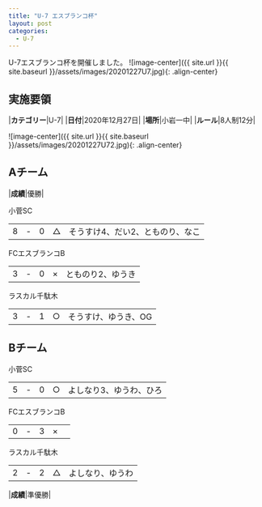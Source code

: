 ```yaml
---
title: "U-7 エスブランコ杯"
layout: post
categories:
  - U-7
---
```


U-7エスブランコ杯を開催しました。
![image-center]({{ site.url }}{{ site.baseurl }}/assets/images/20201227U7.jpg){: .align-center}


## 実施要領

|**カテゴリー**|U-7|
|**日付**|2020年12月27日|
|**場所**|小岩一中|
|**ルール**|8人制12分|

![image-center]({{ site.url }}{{ site.baseurl }}/assets/images/20201227U72.jpg){: .align-center}

## Aチーム

|**成績**|優勝|

小菅SC

|      |    |     |     |               |
|:--:|:-:|:--:|:--:|:--------|
|  8| - |   0|△|そうすけ4、だい2、とものり、なこ|

FCエスブランコB

|     |    |      |     |               |
|:--:|:-:|:--:|:--:|:--------|
|   3| - |    0|× |とものり2、ゆうき|

ラスカル千駄木

|     |    |      |     |               |
|:--:|:-:|:--:|:--:|:--------|
|   3| - |    1|○  |そうすけ、ゆうき、OG|

## Bチーム

小菅SC

|      |    |     |     |               |
|:--:|:-:|:--:|:--:|:--------|
|  5| - |   0|○|よしなり3、ゆうわ、ひろ|

FCエスブランコB

|     |    |      |     |               |
|:--:|:-:|:--:|:--:|:--------|
|   0| - |    3|× ||

ラスカル千駄木

|     |    |      |     |               |
|:--:|:-:|:--:|:--:|:--------|
|   2| - |    2|△|よしなり、ゆうわ|

|**成績**|準優勝|
